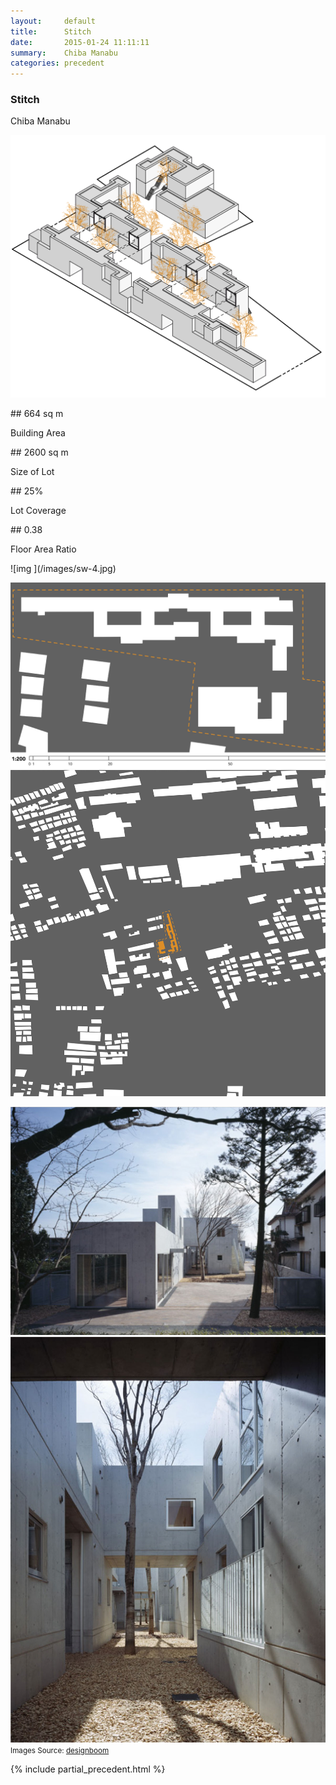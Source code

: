```yaml
---
layout:     default
title:      Stitch
date:       2015-01-24 11:11:11
summary:    Chiba Manabu
categories: precedent
---
```


<h3 class="h3 o1">Stitch</h3>
Chiba Manabu<br>

![img ](/images/sw-1.png)
<br>
<div class="clearfix py2">
<div class="sm-col sm-col-6 px2">
## 664 sq m
<p class="border-top o1">Building Area</p>
</div>
<div class="sm-col sm-col-6 px2">
## 2600 sq m
<p class="border-top o1">Size of Lot</p>
</div>
<div class="sm-col sm-col-6 px2">
## 25%
<p class="border-top o1">Lot Coverage</p>
</div>
<div class="sm-col sm-col-6 px2">
## 0.38
<p class="border-top o1">Floor Area Ratio</p>
</div>
</div>
![img ](/images/sw-4.jpg)

![img ](/images/sw-2.png)
![img ](/images/sw-3.png)

![img ](/images/sw-5.jpg)
![img ](/images/sw-6.jpg)
<small>Images Source: [designboom](http://www.designboom.com/architecture/chiba-manabu-architects-stitch-japan/)</small>

{% include partial_precedent.html %}